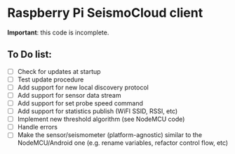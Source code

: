 # Raspberry Pi SeismoCloud client

**Important**: this code is incomplete.

## To Do list:

* [ ] Check for updates at startup
* [ ] Test update procedure
* [ ] Add support for new local discovery protocol
* [ ] Add support for sensor data stream
* [ ] Add support for set probe speed command
* [ ] Add support for statistics publish (WiFI SSID, RSSI, etc)
* [ ] Implement new threshold algorithm (see NodeMCU code)
* [ ] Handle errors
* [ ] Make the sensor/seismometer (platform-agnostic) similar to the NodeMCU/Android one (e.g. rename variables,
refactor control flow, etc)